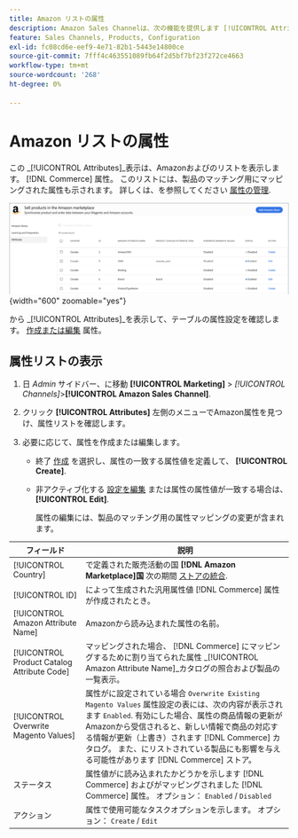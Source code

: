 ```yaml
---
title: Amazon リストの属性
description: Amazon Sales Channelは、次の機能を提供します [!UICONTROL Attributes] tab キーを使用して、AmazonとCommerceの属性のリストと、商品のマッチング用のマッピング方法をモニタリングします。
feature: Sales Channels, Products, Configuration
exl-id: fc08cd6e-eef9-4e71-82b1-5443e14800ce
source-git-commit: 7fff4c463551089fb64f2d5bf7bf23f272ce4663
workflow-type: tm+mt
source-wordcount: '268'
ht-degree: 0%

---
```


# Amazon リストの属性

この _[!UICONTROL Attributes]_表示は、Amazonおよびのリストを表示します。 [!DNL Commerce] 属性。 このリストには、製品のマッチング用にマッピングされた属性も示されます。 詳しくは、を参照してください [属性の管理](./managing-attributes.md).

![属性ビュー](assets/amazon-attributes-view.png){width="600" zoomable="yes"}

から _[!UICONTROL Attributes]_を表示して、テーブルの属性設定を確認します。 [作成または編集](./creating-attributes.md) 属性。

## 属性リストの表示

1. 日 _Admin_ サイドバー、に移動 **[!UICONTROL Marketing]** > _[!UICONTROL Channels]_>**[!UICONTROL Amazon Sales Channel]**.

1. クリック **[!UICONTROL Attributes]** 左側のメニューでAmazon属性を見つけ、属性リストを確認します。

1. 必要に応じて、属性を作成または編集します。

   - 終了 [作成](./creating-attributes.md#create-an-attribute) を選択し、属性の一致する属性値を定義して、 **[!UICONTROL Create]**.

   - 非アクティブ化する [設定を編集](./creating-attributes.md#edit-an-attribute) または属性の属性値が一致する場合は、 **[!UICONTROL Edit]**.

     属性の編集には、製品のマッチング用の属性マッピングの変更が含まれます。

| フィールド | 説明 |
|---------------------------------------------|---------------------------------------------------------------------------------------------------------------------------------------------------------------------------------------------------------------------------------------------------------------------------------------------------------------------------------------------------------------------------------------------------------------------|
| [!UICONTROL Country] | で定義された販売活動の国  **[!DNL Amazon Marketplace]国** 次の期間 [ストアの統合](./store-integration.md). |
| [!UICONTROL ID] | によって生成された汎用属性値 [!DNL Commerce] 属性が作成されたとき。 |
| [!UICONTROL Amazon Attribute Name] | Amazonから読み込まれた属性の名前。 |
| [!UICONTROL Product Catalog Attribute Code] | マッピングされた場合、 [!DNL Commerce] にマッピングするために割り当てられた属性 _[!UICONTROL Amazon Attribute Name]_カタログの照合および製品の一覧表示。 |
| [!UICONTROL Overwrite Magento Values] | 属性がに設定されている場合 `Overwrite Existing Magento Values` 属性設定の表には、次の内容が表示されます `Enabled`. 有効にした場合、属性の商品情報の更新がAmazonから受信されると、新しい情報で商品の対応する情報が更新（上書き）されます [!DNL Commerce] カタログ。 また、にリストされている製品にも影響を与える可能性があります [!DNL Commerce] ストア。 |
| ステータス | 属性値がに読み込まれたかどうかを示します [!DNL Commerce] およびがマッピングされました [!DNL Commerce] 属性。 オプション： `Enabled` / `Disabled` |
| アクション | 属性で使用可能なタスクオプションを示します。 オプション： `Create` / `Edit` |
